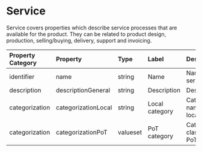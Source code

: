 # Service

Service covers properties which describe service processes that are available for the product.  They can be related to product design, production, selling/buying, delivery, support and invoicing.

| Property Category | Property | Type | Label | Description |
| :--- | :--- | :--- | :--- | :--- |
| identifier | name | string | Name | Name of the service. |
| description | descriptionGeneral | string | Description | Description. |
| categorization | categorizationLocal | string | Local category | Categorisation name given locally. |
| categorization | categorizationPoT | valueset | PoT category | Categorization class name in PoT standard. |